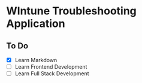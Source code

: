 # WIntune Troubleshooting Application

## To Do

- [x] Learn Markdown
- [ ] Learn Frontend Development
- [ ] Learn Full Stack Development
